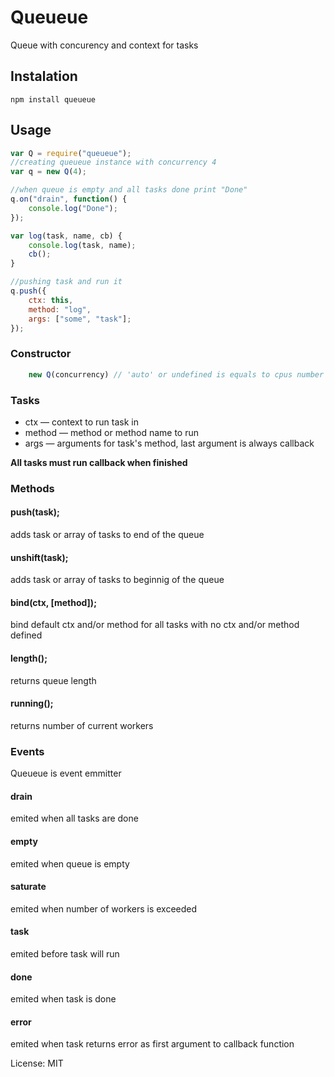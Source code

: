 # Queueue
Queue with concurency and context for tasks

## Instalation
`npm install queueue`

## Usage
```js
var Q = require("queueue");
//creating queueue instance with concurrency 4
var q = new Q(4);

//when queue is empty and all tasks done print "Done"
q.on("drain", function() {
    console.log("Done");
});

var log(task, name, cb) {
    console.log(task, name);
    cb();
}

//pushing task and run it
q.push({
    ctx: this,
    method: "log",
    args: ["some", "task"];
});

```

### Constructor
```js
    new Q(concurrency) // 'auto' or undefined is equals to cpus number
```

### Tasks
* ctx — context to run task in
* method — method or method name to run
* args — arguments for task's method, last argument is always callback

**All tasks must run callback when finished**


### Methods
#### push(task);
adds task or array of tasks to end of the queue

#### unshift(task);
adds task or array of tasks to beginnig of the queue

#### bind(ctx, [method]);
bind default ctx and/or method for all tasks with no ctx and/or method defined

#### length();
returns queue length

#### running();
returns number of current workers

### Events
Queueue is event emmitter

#### drain
emited when all tasks are done

#### empty
emited when queue is empty

#### saturate
emited when number of workers is exceeded

#### task
emited before task will run

#### done
emited when task is done

#### error
emited when task returns error as first argument to callback function

License: MIT

